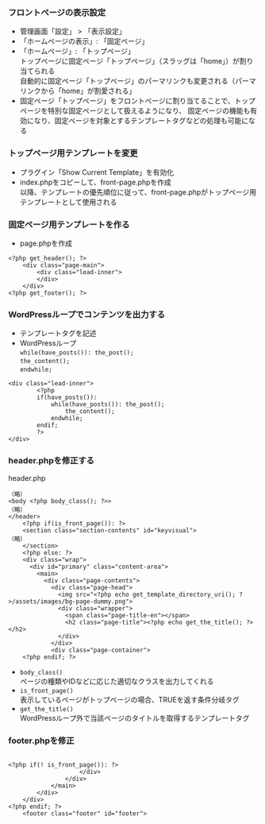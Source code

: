 ### フロントページの表示設定
- 管理画面「設定」 > 「表示設定」  
- 「ホームページの表示」: 「固定ページ」  
- 「ホームページ」: 「トップページ」  
トップページに固定ページ「トップページ」（スラッグは「home」）が割り当てられる  
自動的に固定ページ「トップページ」のパーマリンクも変更される（パーマリンクから「home」が割愛される」  
- 固定ページ「トップページ」をフロントページに割り当てることで、トップページを特別な固定ページとして扱えるようになり、
固定ページの機能も有効になり、固定ページを対象とするテンプレートタグなどの処理も可能になる  

### トップページ用テンプレートを変更
- プラグイン「Show Current Template」を有効化  
- index.phpをコピーして、front-page.phpを作成  
以降、テンプレートの優先順位に従って、front-page.phpがトップページ用テンプレートとして使用される  

### 固定ページ用テンプレートを作る
- page.phpを作成

```page.php
<?php get_header(); ?>
    <div class="page-main">
        <div class="lead-inner">
        </div>
    </div>
<?php get_footer(); ?>
```

### WordPressループでコンテンツを出力する
- テンプレートタグを記述
- WordPressループ  
`while(have_posts()): the_post();`  
`the_content();`  
`endwhile;`  

```page.php
<div class="lead-inner">
        <?php
        if(have_posts()):
            while(have_posts()): the_post();
                the_content();
            endwhile;
        endif;
        ?>
</div>        
```

### header.phpを修正する
header.php  

```header.php
（略）  
<body <?php body_class(); ?>>  
（略）    
</header>
    <?php if(is_front_page()): ?>
    <section class="section-contents" id="keyvisual">  
（略）  
    </section>
    <?php else: ?>
    <div class="wrap">
      <div id="primary" class="content-area">
        <main>
          <div class="page-contents">
            <div class="page-head">
              <img src="<?php echo get_template_directory_uri(); ?>/assets/images/bg-page-dummy.png">
              <div class="wrapper">
                <span class="page-title-en"></span>
                <h2 class="page-title"><?php echo get_the_title(); ?></h2>
              </div>
            </div>
            <div class="page-container">
    <?php endif; ?>
```

- `body_class()`  
ページの種類やIDなどに応じた適切なクラスを出力してくれる  
- `is_front_page()`  
表示しているページがトップページの場合、TRUEを返す条件分岐タグ  
- `get_the_title()`  
WordPressループ外で当該ページのタイトルを取得するテンプレートタグ  

### footer.phpを修正

```footer.php

<?php if(! is_front_page()): ?>
                    </div>    
                </div>
            </main>
        </div>    
    </div>
<?php endif; ?>    
    <footer class="footer" id="footer">
    
```


